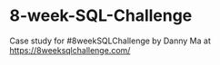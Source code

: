 # 8-week-SQL-Challenge
Case study for #8weekSQLChallenge by Danny Ma at https://8weeksqlchallenge.com/
